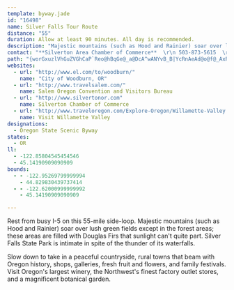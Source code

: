```yaml
---
template: byway.jade
id: "16498"
name: Silver Falls Tour Route
distance: "55"
duration: Allow at least 90 minutes. All day is recommended.
description: "Majestic mountains (such as Hood and Rainier) soar over lush green fields except in the forest areas; these areas are filled with Douglas Firs that sunlight can't quite part.  Silver Falls State Park is intimate in spite of the thunder of its waterfalls."
contact: "**Silverton Area Chamber of Commerce**  \r\n 503-873-5615  \r\n\r\n"
path: "{worGxuzlVhGuZVGhCaP`Reo@hBqGe@_a@DcA^wANYvB_B|YcRnAeAd@o@f@_AxRgo@lE{Q~@mFNsAR{DDwfADoARw@j@_Ax@k@nNAlAKdA_AbAmBdRsc@n`@c}@hC_EnAoApR_JrEuAhCe@nLOfu@PpBd@hDlAzH~DlXrLzK`GvGnC|T~HhXbLd[bOfXxLvH`EtCe@r[uEfp@cKh\\eFtGy@vf@gHhj@qItVgDjZmEfOeCpOgDhC[tQaFxU}EzIiBfSqCZbEJl@hAxAhE_FnAeA|UqPdJ_J`IcHbFeFjGoFrZ}YlEgFvTiYnByG^_A~AgCpFcHrDyFb@s@nAaD\\qAdCaHd@sBRyBL_GxA}NPwCHcGKaCSq@m@s@WKy@Li@\\SRCXVlDI|@Mb@Wb@c@`@YH_AU_@[S}@UiCi@{Ni@wYNw@Na@|BaCxAqBbAyCn@cFO_Bc@mAiEmEc@aIE_Dj@mB`Ci@nAs@~@s@|@qAbDoFd@_Aj@kBLg@b@yDJgBh@sd@DeBLu@Ne@x@qAbFoEx@wAlC}Gp@_Dl@wGXaAt@uAfDyExFgHl@k@n@Y`IqBdAIjIKbAKdRyDvAGnCLfAW^[^k@nDiI|@mCNy@@_CkAoOMmCFy@xAwIFgAFcIDq@Ny@r@k@x@Mfm@JtBKvTgErAg@rAeAzTuS|AaBvD_DnEsEjScZdRe^jk@cn@j@s@nAwB~Le[b@kBd@gFnAeU|Cq]T_BfAgCdPwVrBqAr@EvYD~BMxW{IfBUxAVhB~AjFfJzA~BfAfAx@`@bC\\dAEbB]dBoA`CsCbh@ct@hC_ElZgi@|AeC|CmDbVyUnBwBfBuCbByCjb@qcAlEiLb@_A^e@^Qj@AVL`@d@Vx@@j@Ir@q@fBSrAE~@NtAhC|Dn@fB^lB?pBQ`DMr@kAdCM~@DnPHbB^bD?`CQ`Bm@|CcAbIo@nI_AxHOfCJrAvBfGr@bA~@f@xSl@rAd@^^d@lA^~Cl@xC~AdCl@xA`A|HNbCBvD[pNF|AV|@j@^rd@^r@Nx@b@bFnFxCrCfBpAbB@nEiB~@Ih@Dl@VxCxBn@RfB@bDMrAVxBzB~B~DbA`AzPV`ALhIdDvAZbAA|F}AxA?jAXfAv@x@rAj@lBT~AKrD}AxLAtANjAr@fA~@d@|IdBzGJbBl@z@lAf@xApAfHb@nDBjCOlGyAhTc@xCc@dAsEtGcAjBmF|Ly@~@oDfC_@d@Yp@Ir@EdA@bLNvOEdCUrB_@l@c@PcCDc@d@ITGbAj@fIAbAMn@_@h@i@Po@GiCy@mAK_BDeAl@Yd@Id@IfABj@T~@tA~DF\\C~@Ot@Yf@_QhRsAtB{@jBSx@cDfG_@^mFzDuI|FoBtBm@~@yB`F_BvCcVpUcAj@u@FwF?w@Ro@x@K|@CnD?ltCt@~B~Wv^p@rALh@~@fP^xBbArEXlBGxAeCfHSdAB|q@ZdAb@^bARhBDb@Rd@~@NzAEh[DfNK~_@DnLI`r@CjgA?hGpGtAxgAfDnFRdDp@lDzAbIlAvA^h{@b@vk@WLbyBFnw@jHXQ~CsApDq@nIm@nI}Hfo@aHnk@eJfa@iM`j@eFpYwCbQqAxHqAnHMdEa@n|@FlAf@fDt@rBbAvBxCbF|@~BTdAZrCFfDDvq@EhaBW~bAEn_BI~Z{R|u@YpBEjAFtBfBvZqHfA"
websites: 
  - url: "http://www.el.com/to/woodburn/"
    name: "City of Woodburn, OR"
  - url: "http://www.travelsalem.com/"
    name: Salem Oregon Convention and Visitors Bureau
  - url: "http://www.silvertonor.com"
    name: Silverton Chamber of Commerce
  - url: "http://www.traveloregon.com/Explore-Oregon/Willamette-Valley.aspx"
    name: Visit Willamette Valley
designations: 
  - Oregon State Scenic Byway
states: 
  - OR
ll: 
  - -122.85804545454546
  - 45.14190909090909
bounds: 
  - - -122.95269799999994
    - 44.829830439737414
  - - -122.62000999999992
    - 45.14190909090909

---
```


Rest from busy I-5 on this 55-mile side-loop. Majestic mountains (such as Hood and Rainier) soar over lush green fields except in the forest areas; these areas are filled with Douglas Firs that sunlight can't quite part. Silver Falls State Park is intimate in spite of the thunder of its waterfalls.

Slow down to take in a peaceful countryside, rural towns that beam with Oregon history, shops, galleries, fresh fruit and flowers, and family festivals. Visit Oregon's largest winery, the Northwest's finest factory outlet stores, and a magnificent botanical garden.